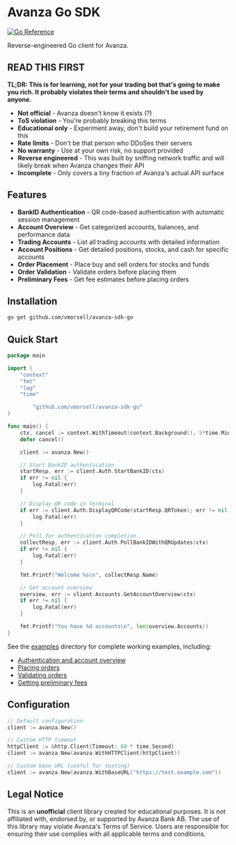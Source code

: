 # Avanza Go SDK

[![Go Reference](https://pkg.go.dev/badge/github.com/vmorsell/avanza-sdk-go.svg)](https://pkg.go.dev/github.com/vmorsell/avanza-sdk-go)

Reverse-engineered Go client for Avanza.

## READ THIS FIRST

**TL;DR: This is for learning, not for your trading bot that's going to make you rich. It probably violates their terms and shouldn't be used by anyone.**

- **Not official** - Avanza doesn't know it exists (?)
- **ToS violation** - You're probably breaking this terms
- **Educational only** - Experiment away, don't build your retirement fund on this
- **Rate limits** - Don't be that person who DDoSes their servers
- **No warranty** - Use at your own risk, no support provided
- **Reverse engineered** - This was built by sniffing network traffic and will likely break when Avanza changes their API
- **Incomplete** - Only covers a tiny fraction of Avanza's actual API surface

## Features

- **BankID Authentication** - QR code-based authentication with automatic session management
- **Account Overview** - Get categorized accounts, balances, and performance data
- **Trading Accounts** - List all trading accounts with detailed information
- **Account Positions** - Get detailed positions, stocks, and cash for specific accounts
- **Order Placement** - Place buy and sell orders for stocks and funds
- **Order Validation** - Validate orders before placing them
- **Preliminary Fees** - Get fee estimates before placing orders

## Installation

```bash
go get github.com/vmorsell/avanza-sdk-go
```

## Quick Start

```go
package main

import (
    "context"
    "fmt"
    "log"
    "time"

        "github.com/vmorsell/avanza-sdk-go"
)

func main() {
    ctx, cancel := context.WithTimeout(context.Background(), 5*time.Minute)
    defer cancel()

    client := avanza.New()

    // Start BankID authentication
    startResp, err := client.Auth.StartBankID(ctx)
    if err != nil {
        log.Fatal(err)
    }

    // Display QR code in terminal
    if err := client.Auth.DisplayQRCode(startResp.QRToken); err != nil {
        log.Fatal(err)
    }

    // Poll for authentication completion
    collectResp, err := client.Auth.PollBankIDWithQRUpdates(ctx)
    if err != nil {
        log.Fatal(err)
    }

    fmt.Printf("Welcome %s\n", collectResp.Name)

    // Get account overview
    overview, err := client.Accounts.GetAccountOverview(ctx)
    if err != nil {
        log.Fatal(err)
    }

    fmt.Printf("You have %d accounts\n", len(overview.Accounts))
}
```

See the [examples](example/) directory for complete working examples, including:

- [Authentication and account overview](example/accounts/)
- [Placing orders](example/trading/)
- [Validating orders](example/validate-order/)
- [Getting preliminary fees](example/preliminary-fee/)

## Configuration

```go
// Default configuration
client := avanza.New()

// Custom HTTP timeout
httpClient := &http.Client{Timeout: 60 * time.Second}
client := avanza.New(avanza.WithHTTPClient(httpClient))

// Custom base URL (useful for testing)
client := avanza.New(avanza.WithBaseURL("https://test.example.com"))
```

## Legal Notice

This is an **unofficial** client library created for educational purposes. It is not affiliated with, endorsed by, or supported by Avanza Bank AB. The use of this library may violate Avanza's Terms of Service. Users are responsible for ensuring their use complies with all applicable terms and conditions.
